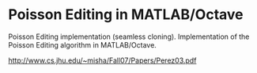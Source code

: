 Poisson Editing in MATLAB/Octave
====================

Poisson Editing implementation (seamless cloning). Implementation of the Poisson Editing algorithm in MATLAB/Octave.

http://www.cs.jhu.edu/~misha/Fall07/Papers/Perez03.pdf 
